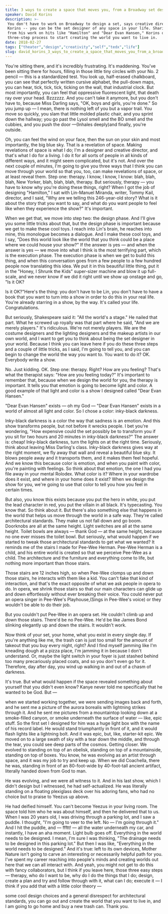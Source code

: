 ```yaml
---
title: 3 ways to create a space that moves you, from a Broadway set designer
speaker: David Korins
description: >-
 You don't have to work on Broadway to design a set, says creative director David
 Korins -- you can be the set designer of any space in your life. Sharing insights
 from his work on hits like "Hamilton" and "Dear Evan Hansen," Korins offers a
 three-step process to start creating the world you want to live in.
date: 2018-02-27
tags: ["theater","design","creativity","self","tedx","life"]
slug: david_korins_3_ways_to_create_a_space_that_moves_you_from_a_broadway_set_designer
---
```


You're sitting there, and it's incredibly frustrating. It's maddening. You've been sitting
there for hours, filling in those little tiny circles with your No. 2 pencil — this is a
standardized test. You look up, half-erased chalkboard, you can see that perfectly written
cursive alphabet, the pull-down maps, you can hear, tick, tick, tick, ticking on the wall,
that industrial clock. But most importantly, you can feel that oppressive fluorescent
light, that death ray over your head. Bzzzzzz. And you can't take it anymore, but you
don't have to, because Miss Darling says, "OK, boys and girls, you're done." So you jump
up — I mean, there is nothing left of you but a vapor trail. You move so quickly, you slam
that little molded plastic chair, and you sprint down the hallway; you go past the Lysol
smell and the BO smell and the cubbies, and you push the door —(Inhales deeply)and
finally, you're outside.

Oh, you can feel the wind on your face, then the sun on your skin and most importantly,
the big blue sky. That is a revelation of space. Making revelations of space is what I do;
I'm a designer and creative director, and that's what I do for a living. I do it for all
sorts of people in all kinds of different ways, and it might seem complicated, but it's
not. And over the next couple of minutes, I'm going to give you three ways that I think
you can move through your world so that you, too, can make revelations of space, or at
least reveal them. Step one: therapy. I know, I know, I know: blah, blah, blah, New Yorker,
blah, blah, blah, therapy. But seriously, therapy — you have to know why you're doing
these things, right? When I got the job of designing "Hamilton," I sat with Lin-Manuel
Miranda, writer, Tommy Kail, director, and I said, "Why are we telling this 246-year-old
story? What is it about the story that you want to say, and what do you want people to
feel like when they experience the show?" It's important.

When we get that, we move into step two: the design phase. And I'll give you some little
tricks about that, but the design phase is important because we get to make these cool
toys. I reach into Lin's brain, he reaches into mine, this monologue becomes a dialogue.
And I make these cool toys, and I say, "Does this world look like the world that you think
could be a place where we could house your show?" If the answer is yes — and when the
answer is yes — we move into what I think is the most terrifying part, which is the
execution phase. The execution phase is when we get to build this thing, and when this
conversation goes from a few people to a few hundred people now translating this idea. We
put it in this beautiful little thing, put it in the "Honey, I Shrunk the Kids"
super-sizer machine and blow it up full-scale, and we never know if we did it right until
we show up onstage and go, "Is it OK?

Is it OK?"Here's the thing: you don't have to be Lin, you don't have to have a book that
you want to turn into a show in order to do this in your real life. You're already
starring in a show, by the way. It's called your life. Congratulations.

But seriously, Shakespeare said it: "All the world's a stage." He nailed that part. What
he screwed up royally was that part where he said, "And we are merely players." It's
ridiculous. We're not merely players. We are the costume designers and the lighting
designers and the makeup artists in our own world, and I want to get you to think about
being the set designer in your world. Because I think you can leave here if you do these
three steps and a couple of little tricks, as I said, I'm going to tell you, and you can
begin to change the world the way you want to. You want to do it? OK. Everybody write a
show.

No. Just kidding. OK. Step one: therapy. Right? How are you feeling? That's what the
therapist says: "How are you feeling today?" It's important to remember that, because when
we design the world for you, the therapy is important. It tells you that emotion is going
to become light and color. A good example of that light and color is a show I designed
called "Dear Evan Hansen."

"Dear Evan Hansen" exists — oh my God — "Dear Evan Hansen" exists in a world of almost all
light and color. So I chose a color: inky-black darkness.

Inky-black darkness is a color the way that sadness is an emotion. And this show
transforms people, but not before it wrecks people. I bet you're wondering, "How expensive
could the set possibly be to transform you if you sit for two hours and 20 minutes in
inky-black darkness?" The answer is: cheap! Inky-black darkness, turn the lights on at the
right time. Seriously, think about leaving Miss Darling's class. Inky-black darkness gives
way at the right moment, we fly away that wall and reveal a beautiful blue sky. It blows
people away and it transports them, and it makes them feel hopeful. And we know this
because color is emotion, and when you paint with color, you're painting with feelings. So
think about that emotion, the one I had you file away in your mental Rolodex. What color
is it? Where in your wardrobe does it exist, and where in your home does it exist? When we
design the show for you, we're going to use that color to tell you how you feel in certain
times.

But also, you know this exists because you put the hero in white, you put the lead
character in red, you put the villain in all black. It's typecasting. You know that. So
think about it. But there's also something else that happens in the world that helps us
move through the world in a safe way. They're called architectural standards. They make us
not fall down and go boom. Doorknobs are all at the same height. Light switches are all at
the same height. Toilet bowls are always — thank God — at the same height, because no one
ever misses the toilet bowl. But seriously, what would happen if we started to tweak those
architectural standards to get what we wanted? It reminds me of the stairs I made for
Pee-Wee Herman. Pee-Wee Herman is a child, and his entire world is created so that we
perceive Pee-Wee as a child. The architecture and the furniture and everything come to
life, but nothing more important than those stairs.

Those stairs are 12 inches high, so when Pee-Wee clomps up and down those stairs, he
interacts with them like a kid. You can't fake that kind of interaction, and that's the
exact opposite of what we ask people in opera to do. In opera, we shrink those stairs so
that our main characters can glide up and down effortlessly without ever breaking their
voice. You could never put an opera singer in Pee-Wee's Playhouse,(Sings in Pee-Wee's
voice) or they wouldn't be able to do their job.

But you couldn't put Pee-Wee in an opera set. He couldn't climb up and down those stairs.
There'd be no Pee-Wee. He'd be like James Bond slinking elegantly up and down the stairs.
It wouldn't work.

Now think of your set, your home, what you exist in every single day. If you're anything
like me, the trash can is just too small for the amount of takeout that you buy every
night, right? And I find myself jamming like I'm kneading dough at a pizza place, I'm
jamming it in because I don't understand. Or, maybe the light switch in your foyer is just
stashed behind too many precariously placed coats, and so you don't even go for it.
Therefore, day after day, you wind up walking in and out of a chasm of
darkness.

It's true. But what would happen if the space revealed something about yourself that you
didn't even know? Kanye never told me specifically that he wanted to be God. But
—

when we started working together, we were sending images back and forth, and he sent me a
picture of the aurora borealis with lightning strikes through it. And he sent me pictures
from a mountaintop looking down at a smoke-filled canyon, or smoke underneath the surface
of water — like, epic stuff. So the first set I designed for him was a huge light box with
the name of his record label. He would stand triumphantly in front of it, and it would
flash lights like a lightning bolt. And it was epic, but, like, starter-kit epic. We moved
on to a large swath of sky with a tear down the middle, and through the tear, you could
see deep parts of the cosmos. Getting closer. We evolved to standing on top of an obelisk,
standing on top of a mountainside, standing on top of boxes. You know, he was evolving as
an artist through space, and it was my job to try and keep up. When we did Coachella,
there he was, standing in front of an 80-foot-wide by 40-foot-tall ancient artifact,
literally handed down from God to man.

He was evolving, and we were all witness to it. And in his last show, which I didn't
design but I witnessed, he had self-actualized. He was literally standing on a floating
plexiglass deck over his adoring fans, who had no choice but to praise to Yeezus up
above.

He had deified himself. You can't become Yeezus in your living room. The space told him
who he was about himself, and then he delivered that to us. When I was 20 years old, I was
driving through a parking lot, and I saw a puddle. I thought, "I'm going to veer to the
left. No — I'm going through it." And I hit the puddle, and — ffftt! — all the water
underneath my car, and instantly, I have an aha moment. Light bulb goes off. Everything in
the world needs to be designed. I mean, I'm sure I was thinking, "The drainage needs to be
designed in this parking lot." But then I was like, "Everything in the world needs to be
designed." And it's true: left to its own devices, Mother Nature isn't going to carve an
interesting or necessarily helpful path for you. I've spent my career reaching into
people's minds and creating worlds out here that we can all interact with. And yeah, you
might not get to do this with fancy collaborators, but I think if you leave here, those
three easy steps — therapy, who do I want to be, why do I do the things that I do; design,
create a plan and try and follow through with it, what can I do; execute it — I think if
you add that with a little color theory —

some cool design choices and a general disrespect for architectural standards, you can go
out and create the world that you want to live in, and I am going to go home and buy a new
trash can. Thank you.

<!--
ad_duration=3.33
comment_count=7
event="TEDxBroadway"
external_start_time=0
intro_duration=11.82
is_subtitle_required="False"
is_talk_featured="True"
language="en"
language_swap="False"
native_language="en"
number_of_related_talks=6
number_of_speakers=1
number_of_subtitled_videos=12
number_of_tags=6
number_of_talk_download_languages=12
number_of_talk_more_resources=0
number_of_talk_recommendations=0
number_of_talks_take_actions=0
post_ad_duration=0.83
published_timestamp="2018-10-09 19:53:56"
recording_date="2018-02-27"
speaker_description="Creative director, set designer"
speaker_is_published=1
speaker_name="David Korins"
talk_name="3 ways to create a space that moves you, from a Broadway set designer"
talks_tags=["theater","design","creativity","self","tedx","life"]
url_audio="https://download.ted.com/talks/DavidKorins_2018X.mp3?apikey=acme-roadrunner"
url_photo_speaker="https://pe.tedcdn.com/images/ted/1a1f9b275c2859515b749e80f5398d2971fa8587_254x191.jpg"
url_photo_talk="https://s3.amazonaws.com/talkstar-photos/uploads/71ca9967-07d6-456d-a835-08b99422dcc3/DavidKorins_2018X-embed.jpg"
url_webpage="https://www.ted.com/talks/david_korins_3_ways_to_create_a_space_that_moves_you_from_a_broadway_set_designer"
video_type_name="TEDx Talk"
-->